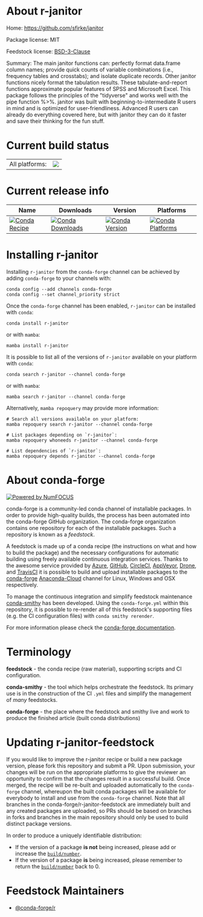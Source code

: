 About r-janitor
===============

Home: https://github.com/sfirke/janitor

Package license: MIT

Feedstock license: [BSD-3-Clause](https://github.com/conda-forge/r-janitor-feedstock/blob/main/LICENSE.txt)

Summary: The main janitor functions can: perfectly format data.frame column names; provide quick counts of variable combinations (i.e., frequency tables and crosstabs); and isolate duplicate records. Other janitor functions nicely format the tabulation results. These tabulate-and-report functions approximate popular features of SPSS and Microsoft Excel. This package follows the principles of the "tidyverse" and works well with the pipe function %>%. janitor was built with beginning-to-intermediate R users in mind and is optimized for user-friendliness. Advanced R users can already do everything covered here, but with janitor they can do it faster and save their thinking for the fun stuff.

Current build status
====================


<table><tr><td>All platforms:</td>
    <td>
      <a href="https://dev.azure.com/conda-forge/feedstock-builds/_build/latest?definitionId=4958&branchName=main">
        <img src="https://dev.azure.com/conda-forge/feedstock-builds/_apis/build/status/r-janitor-feedstock?branchName=main">
      </a>
    </td>
  </tr>
</table>

Current release info
====================

| Name | Downloads | Version | Platforms |
| --- | --- | --- | --- |
| [![Conda Recipe](https://img.shields.io/badge/recipe-r--janitor-green.svg)](https://anaconda.org/conda-forge/r-janitor) | [![Conda Downloads](https://img.shields.io/conda/dn/conda-forge/r-janitor.svg)](https://anaconda.org/conda-forge/r-janitor) | [![Conda Version](https://img.shields.io/conda/vn/conda-forge/r-janitor.svg)](https://anaconda.org/conda-forge/r-janitor) | [![Conda Platforms](https://img.shields.io/conda/pn/conda-forge/r-janitor.svg)](https://anaconda.org/conda-forge/r-janitor) |

Installing r-janitor
====================

Installing `r-janitor` from the `conda-forge` channel can be achieved by adding `conda-forge` to your channels with:

```
conda config --add channels conda-forge
conda config --set channel_priority strict
```

Once the `conda-forge` channel has been enabled, `r-janitor` can be installed with `conda`:

```
conda install r-janitor
```

or with `mamba`:

```
mamba install r-janitor
```

It is possible to list all of the versions of `r-janitor` available on your platform with `conda`:

```
conda search r-janitor --channel conda-forge
```

or with `mamba`:

```
mamba search r-janitor --channel conda-forge
```

Alternatively, `mamba repoquery` may provide more information:

```
# Search all versions available on your platform:
mamba repoquery search r-janitor --channel conda-forge

# List packages depending on `r-janitor`:
mamba repoquery whoneeds r-janitor --channel conda-forge

# List dependencies of `r-janitor`:
mamba repoquery depends r-janitor --channel conda-forge
```


About conda-forge
=================

[![Powered by
NumFOCUS](https://img.shields.io/badge/powered%20by-NumFOCUS-orange.svg?style=flat&colorA=E1523D&colorB=007D8A)](https://numfocus.org)

conda-forge is a community-led conda channel of installable packages.
In order to provide high-quality builds, the process has been automated into the
conda-forge GitHub organization. The conda-forge organization contains one repository
for each of the installable packages. Such a repository is known as a *feedstock*.

A feedstock is made up of a conda recipe (the instructions on what and how to build
the package) and the necessary configurations for automatic building using freely
available continuous integration services. Thanks to the awesome service provided by
[Azure](https://azure.microsoft.com/en-us/services/devops/), [GitHub](https://github.com/),
[CircleCI](https://circleci.com/), [AppVeyor](https://www.appveyor.com/),
[Drone](https://cloud.drone.io/welcome), and [TravisCI](https://travis-ci.com/)
it is possible to build and upload installable packages to the
[conda-forge](https://anaconda.org/conda-forge) [Anaconda-Cloud](https://anaconda.org/)
channel for Linux, Windows and OSX respectively.

To manage the continuous integration and simplify feedstock maintenance
[conda-smithy](https://github.com/conda-forge/conda-smithy) has been developed.
Using the ``conda-forge.yml`` within this repository, it is possible to re-render all of
this feedstock's supporting files (e.g. the CI configuration files) with ``conda smithy rerender``.

For more information please check the [conda-forge documentation](https://conda-forge.org/docs/).

Terminology
===========

**feedstock** - the conda recipe (raw material), supporting scripts and CI configuration.

**conda-smithy** - the tool which helps orchestrate the feedstock.
                   Its primary use is in the construction of the CI ``.yml`` files
                   and simplify the management of *many* feedstocks.

**conda-forge** - the place where the feedstock and smithy live and work to
                  produce the finished article (built conda distributions)


Updating r-janitor-feedstock
============================

If you would like to improve the r-janitor recipe or build a new
package version, please fork this repository and submit a PR. Upon submission,
your changes will be run on the appropriate platforms to give the reviewer an
opportunity to confirm that the changes result in a successful build. Once
merged, the recipe will be re-built and uploaded automatically to the
`conda-forge` channel, whereupon the built conda packages will be available for
everybody to install and use from the `conda-forge` channel.
Note that all branches in the conda-forge/r-janitor-feedstock are
immediately built and any created packages are uploaded, so PRs should be based
on branches in forks and branches in the main repository should only be used to
build distinct package versions.

In order to produce a uniquely identifiable distribution:
 * If the version of a package **is not** being increased, please add or increase
   the [``build/number``](https://docs.conda.io/projects/conda-build/en/latest/resources/define-metadata.html#build-number-and-string).
 * If the version of a package **is** being increased, please remember to return
   the [``build/number``](https://docs.conda.io/projects/conda-build/en/latest/resources/define-metadata.html#build-number-and-string)
   back to 0.

Feedstock Maintainers
=====================

* [@conda-forge/r](https://github.com/conda-forge/r/)

